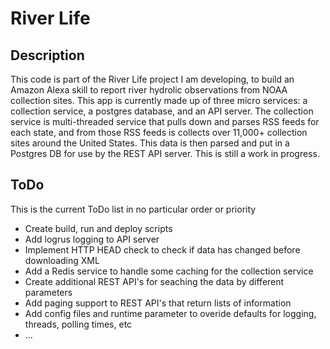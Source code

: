 # **River Life**

## Description
This code is part of the River Life project I am developing, to build an Amazon Alexa skill to report river hydrolic observations from NOAA collection sites. This app is currently made up of three micro services: a collection service, a postgres database, and an API server. The collection service is multi-threaded service that pulls down and parses RSS feeds for each state, and from those RSS feeds is collects over 11,000+ collection sites around the United States. This data is then parsed and put in a Postgres DB for use by the REST API server. This is still a work in progress.

## ToDo
This is the current ToDo list in no particular order or priority

- Create build, run and deploy scripts
- Add logrus logging to API server
- Implement HTTP HEAD check to check if data has changed before downloading XML
- Add a Redis service to handle some caching for the collection service
- Create additional REST API's for seaching the data by different parameters
- Add paging support to REST API's that return lists of information
- Add config files and runtime parameter to overide defaults for logging, threads, polling times, etc
- ...
